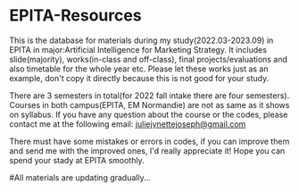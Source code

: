 # EPITA-Resources
This is the database for materials during my study(2022.03-2023.09) in EPITA in major:Artificial Intelligence for Marketing Strategy. It includes slide(majority), works(in-class and off-class), final projects/evaluations and also timetable for the whole year etc. Please let these works just as an example, don't copy it directly because this is not good for your study.

There are 3 semesters in total(for 2022 fall intake there are four semesters). Courses in both campus(EPITA, EM Normandie) are not as same as it shows on syllabus.
If you have any question about the course or the codes, please contact me at the following email:
juliejynettejoseph@gmail.com

There must have some mistakes or errors in codes, if you can improve them and send me with the improved ones, I'd really appreciate it!
Hope you can spend your stady at EPITA smoothly.

#All materials are updating gradually...
